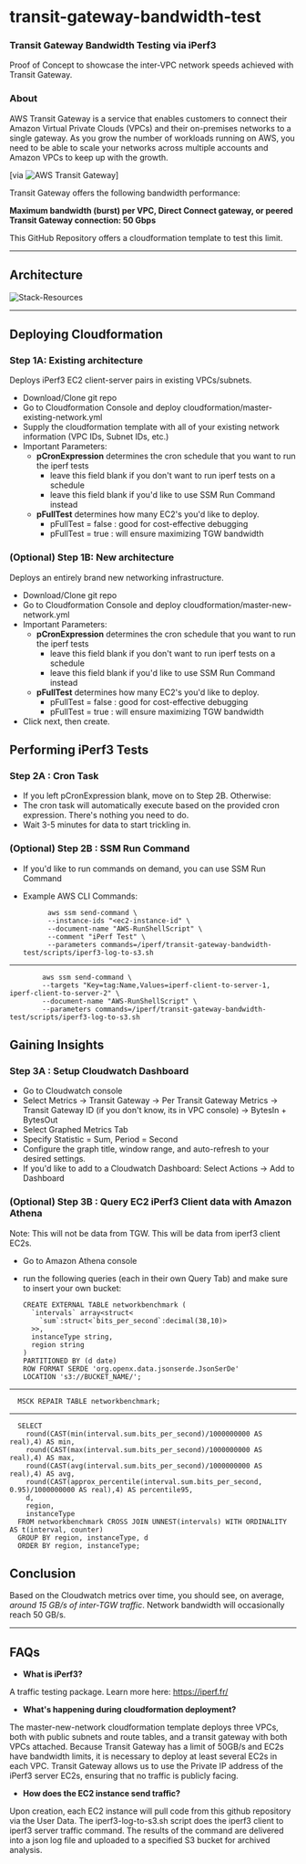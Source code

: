# transit-gateway-bandwidth-test

### Transit Gateway Bandwidth Testing via iPerf3

Proof of Concept to showcase the inter-VPC network speeds achieved with Transit Gateway.

### About

AWS Transit Gateway is a service that enables customers to connect their Amazon Virtual Private Clouds (VPCs) and their on-premises networks to a single gateway. As you grow the number of workloads running on AWS, you need to be able to scale your networks across multiple accounts and Amazon VPCs to keep up with the growth.

[via ![AWS Transit Gateway](https://aws.amazon.com/transit-gateway/)]

Transit Gateway offers the following bandwidth performance:

**Maximum bandwidth (burst) per VPC, Direct Connect gateway, or peered Transit Gateway connection: 50 Gbps**

This GitHub Repository offers a cloudformation template to test this limit.

----

## Architecture

![Stack-Resources](https://github.com/CYarros10/transit-gateway-bandwidth-test/blob/master/images/architecture-design-pattern.png)

----

## Deploying Cloudformation

### Step 1A: Existing architecture

Deploys iPerf3 EC2 client-server pairs in existing VPCs/subnets.

- Download/Clone git repo
- Go to Cloudformation Console and deploy cloudformation/master-existing-network.yml
- Supply the cloudformation template with all of your existing network information (VPC IDs, Subnet IDs, etc.)
- Important Parameters:
  - **pCronExpression** determines the cron schedule that you want to run the iperf tests
    - leave this field blank if you don't want to run iperf tests on a schedule
    - leave this field blank if you'd like to use SSM Run Command instead
  - **pFullTest** determines how many EC2's you'd like to deploy.
    - pFullTest = false : good for cost-effective debugging
    - pFullTest = true : will ensure maximizing TGW bandwidth

### (Optional) Step 1B: New architecture

Deploys an entirely brand new networking infrastructure.

- Download/Clone git repo
- Go to Cloudformation Console and deploy cloudformation/master-new-network.yml
- Important Parameters:
  - **pCronExpression** determines the cron schedule that you want to run the iperf tests
    - leave this field blank if you don't want to run iperf tests on a schedule
    - leave this field blank if you'd like to use SSM Run Command instead
  - **pFullTest** determines how many EC2's you'd like to deploy.
    - pFullTest = false : good for cost-effective debugging
    - pFullTest = true : will ensure maximizing TGW bandwidth
- Click next, then create.

## Performing iPerf3 Tests

### Step 2A : Cron Task

- If you left pCronExpression blank, move on to Step 2B. Otherwise:
- The cron task will automatically execute based on the provided cron expression. There's nothing you need to do.
- Wait 3-5 minutes for data to start trickling in.

### (Optional) Step 2B : SSM Run Command

- If you'd like to run commands on demand, you can use SSM Run Command
- Example AWS CLI Commands:

            aws ssm send-command \
            --instance-ids "<ec2-instance-id" \
            --document-name "AWS-RunShellScript" \
            --comment "iPerf Test" \
            --parameters commands=/iperf/transit-gateway-bandwidth-test/scripts/iperf3-log-to-s3.sh
            

----
            
            aws ssm send-command \
            --targets "Key=tag:Name,Values=iperf-client-to-server-1, iperf-client-to-server-2" \
            --document-name "AWS-RunShellScript" \
            --parameters commands=/iperf/transit-gateway-bandwidth-test/scripts/iperf3-log-to-s3.sh

## Gaining Insights

### Step 3A : Setup Cloudwatch Dashboard

- Go to Cloudwatch console
- Select Metrics -> Transit Gateway -> Per Transit Gateway Metrics -> Transit Gateway ID (if you don't know, its in VPC console) -> BytesIn + BytesOut
- Select Graphed Metrics Tab
- Specify Statistic = Sum, Period = Second
- Configure the graph title, window range, and auto-refresh to your desired settings.
- If you'd like to add to a Cloudwatch Dashboard: Select Actions -> Add to Dashboard

### (Optional) Step 3B : Query EC2 iPerf3 Client data with Amazon Athena

Note: This will not be data from TGW. This will be data from iperf3 client EC2s.

- Go to Amazon Athena console
- run the following queries (each in their own Query Tab) and make sure to insert your own bucket:

      CREATE EXTERNAL TABLE networkbenchmark (
        `intervals` array<struct<
          `sum`:struct<`bits_per_second`:decimal(38,10)>
        >>,
        instanceType string,
        region string
      )
      PARTITIONED BY (d date)
      ROW FORMAT SERDE 'org.openx.data.jsonserde.JsonSerDe'
      LOCATION 's3://BUCKET_NAME/';

----

      MSCK REPAIR TABLE networkbenchmark;

----

      SELECT
        round(CAST(min(interval.sum.bits_per_second)/1000000000 AS real),4) AS min,
        round(CAST(max(interval.sum.bits_per_second)/1000000000 AS real),4) AS max,
        round(CAST(avg(interval.sum.bits_per_second)/1000000000 AS real),4) AS avg,
        round(CAST(approx_percentile(interval.sum.bits_per_second, 0.95)/1000000000 AS real),4) AS percentile95,
        d,
        region,
        instanceType
      FROM networkbenchmark CROSS JOIN UNNEST(intervals) WITH ORDINALITY AS t(interval, counter)
      GROUP BY region, instanceType, d
      ORDER BY region, instanceType;

## Conclusion

Based on the Cloudwatch metrics over time, you should see, on average, *around 15 GB/s of inter-TGW traffic*.  Network bandwidth will occasionally reach 50 GB/s.

----

## FAQs

- **What is iPerf3?**

A traffic testing package. Learn more here: https://iperf.fr/

- **What's happening during cloudformation deployment?**

The master-new-network cloudformation template deploys three VPCs, both with public subnets and route tables, and a transit gateway with both VPCs attached.  Because Transit Gateway has a limit of 50GB/s and  EC2s have bandwidth limits, it is necessary to deploy at least several EC2s in each VPC. Transit Gateway allows us to use the Private IP address of the iPerf3 server EC2s, ensuring that no traffic is publicly facing.

- **How does the EC2 instance send traffic?**

Upon creation, each EC2 instance will pull code from this github repository via the User Data.  The iperf3-log-to-s3.sh script does the iperf3 client to iperf3 server traffic command.  The results of the command are delivered into a json log file and uploaded to a specified S3 bucket for archived analysis.
